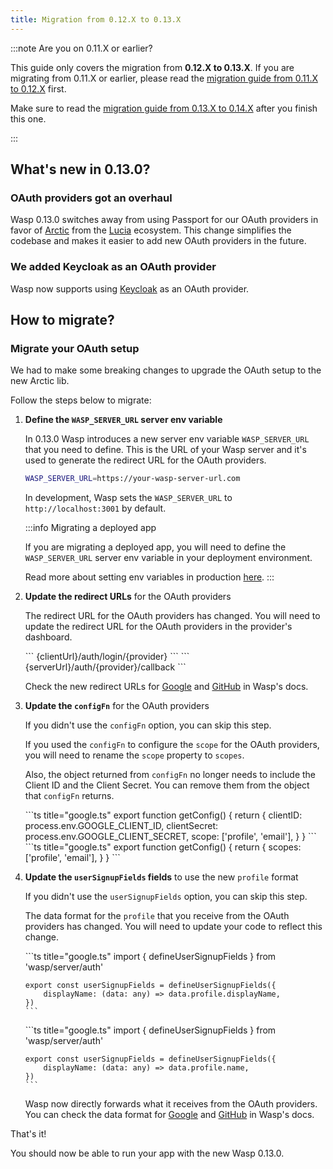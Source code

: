 ```yaml
---
title: Migration from 0.12.X to 0.13.X
---
```


:::note Are you on 0.11.X or earlier?

This guide only covers the migration from **0.12.X to 0.13.X**. If you are migrating from 0.11.X or earlier, please read the [migration guide from 0.11.X to 0.12.X](./migrate-from-0-11-to-0-12.md) first.

Make sure to read the [migration guide from 0.13.X to 0.14.X](./migrate-from-0-13-to-0-14.md) after you finish this one.

:::

## What's new in 0.13.0?

### OAuth providers got an overhaul

Wasp 0.13.0 switches away from using Passport for our OAuth providers in favor of [Arctic](https://arctic.js.org/) from the [Lucia](https://lucia-auth.com/) ecosystem. This change simplifies the codebase and makes it easier to add new OAuth providers in the future.

### We added Keycloak as an OAuth provider

Wasp now supports using [Keycloak](https://www.keycloak.org/) as an OAuth provider.

## How to migrate?

### Migrate your OAuth setup

We had to make some breaking changes to upgrade the OAuth setup to the new Arctic lib.

Follow the steps below to migrate:

1. **Define the `WASP_SERVER_URL` server env variable**

   In 0.13.0 Wasp introduces a new server env variable `WASP_SERVER_URL` that you need to define. This is the URL of your Wasp server and it's used to generate the redirect URL for the OAuth providers.

   ```bash title="Server env variables"
   WASP_SERVER_URL=https://your-wasp-server-url.com
   ```

   In development, Wasp sets the `WASP_SERVER_URL` to `http://localhost:3001` by default.

   :::info Migrating a deployed app

   If you are migrating a deployed app, you will need to define the `WASP_SERVER_URL` server env variable in your deployment environment.

   Read more about setting env variables in production [here](../project/env-vars#defining-env-vars-in-production).
   :::

2. **Update the redirect URLs** for the OAuth providers

   The redirect URL for the OAuth providers has changed. You will need to update the redirect URL for the OAuth providers in the provider's dashboard.

   <Tabs>
     <TabItem value="before" label="Before">
       ```
       {clientUrl}/auth/login/{provider}
       ```
     </TabItem>

     <TabItem value="after" label="After">
       ```
       {serverUrl}/auth/{provider}/callback
       ```
     </TabItem>
   </Tabs>

   Check the new redirect URLs for [Google](../auth/social-auth/google.md#3-creating-a-google-oauth-app) and [GitHub](../auth/social-auth/github.md#3-creating-a-github-oauth-app) in Wasp's docs.

3. **Update the `configFn`** for the OAuth providers

   If you didn't use the `configFn` option, you can skip this step.

   If you used the `configFn` to configure the `scope` for the OAuth providers, you will need to rename the `scope` property to `scopes`.

   Also, the object returned from `configFn` no longer needs to include the Client ID and the Client Secret. You can remove them from the object that `configFn` returns.

   <Tabs>
     <TabItem value="before" label="Before">
       ```ts title="google.ts"
       export function getConfig() {
           return {
               clientID: process.env.GOOGLE_CLIENT_ID,
               clientSecret: process.env.GOOGLE_CLIENT_SECRET,
               scope: ['profile', 'email'],
           }
       }
       ```
     </TabItem>

     <TabItem value="after" label="After">
       ```ts title="google.ts"
       export function getConfig() {
           return {
               scopes: ['profile', 'email'],
           }
       }
       ```
     </TabItem>
   </Tabs>

4. **Update the `userSignupFields` fields** to use the new `profile` format

   If you didn't use the `userSignupFields` option, you can skip this step.

   The data format for the `profile` that you receive from the OAuth providers has changed. You will need to update your code to reflect this change.

   <Tabs>
     <TabItem value="before" label="Before">
       ```ts title="google.ts"
       import { defineUserSignupFields } from 'wasp/server/auth'

       export const userSignupFields = defineUserSignupFields({
           displayName: (data: any) => data.profile.displayName,
       })
       ```
     </TabItem>

     <TabItem value="after" label="After">
       ```ts title="google.ts"
       import { defineUserSignupFields } from 'wasp/server/auth'

       export const userSignupFields = defineUserSignupFields({
           displayName: (data: any) => data.profile.name,
       })
       ```
     </TabItem>
   </Tabs>

   Wasp now directly forwards what it receives from the OAuth providers. You can check the data format for [Google](../auth/social-auth/google.md#data-received-from-google) and [GitHub](../auth/social-auth/github.md#data-received-from-github) in Wasp's docs.

That's it!

You should now be able to run your app with the new Wasp 0.13.0.
